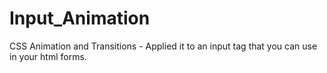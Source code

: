 # Input_Animation
CSS Animation and Transitions - Applied it to an input tag that you can use in your html forms.
